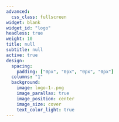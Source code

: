 ```yaml
---
advanced:
  css_class: fullscreen
widget: blank
widget_id: "logo"
headless: true
weight: 10
title: null
subtitle: null
active: true
design:
  spacing:
    padding: ["0px", "0px", "0px", "0px"]
  columns: "1"
  background:
    image: logo-1-.png
    image_parallax: true
    image_position: center
    image_size: cover
    text_color_light: true
---
```

